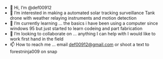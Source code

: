 - 👋 Hi, I’m @def00912
- 👀 I’m interested in making a automated solar tracking surveillance 
Tank drone with weather relaying instruments and motion detection 
- 🌱 I’m currently learning ... the basics i have been using a computer since windows 
95 but just started to learn codeing and part fabrication 
- 💞️ I’m looking to collaborate on ... anything I can help with I would like to work first hand in the field 
- 📫 How to reach me ... email def00912@gmail.com or shoot a text to forestninja009 on snap

<!---
def00912/def00912 is a ✨ special ✨ repository because its `README.md` (this file) appears on your GitHub profile.
You can click the Preview link to take a look at your changes.
--->
